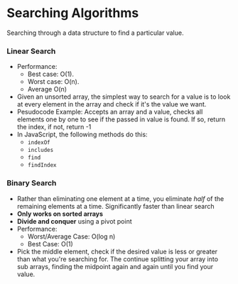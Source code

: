 # Searching Algorithms
Searching through a data structure to find a particular value.

### Linear Search
* Performance: 
    * Best case: O(1).
    * Worst case: O(n).  
    * Average O(n)
* Given an unsorted array, the simplest way to search for a value is to look at every element in the array and check if it's the value we want.
* Pesudocode Example: Accepts an array and a value, checks all elements one by one to see if the passed in value is found. If so, return the index, if not, return -1
* In JavaScript, the following methods do this:
    * `indexOf`
    * `includes`
    * `find`
    * `findIndex`

### Binary Search
* Rather than eliminating one element at a time, you eliminate *half* of the remaining elements at a time. Significantly faster than linear search
* **Only works on sorted arrays**
* **Divide and conquer** using a pivot point
* Performance:
    * Worst/Average Case: O(log n)
    * Best Case: O(1)
* Pick the middle element, check if the desired value is less or greater than what you're searching for. The continue splitting your array into sub arrays, finding the midpoint again and again until you find your value.